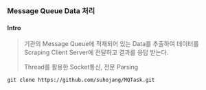 ### Message Queue Data 처리

#### Intro
> 기관의 Message Queue에 적재되어 있는 Data를 추출하여 데이터를 Scraping Client Server에 전달하고 결과를 응답 받는다.
> 
> Thread를 활용한 Socket통신, 전문 Parsing
 
```
git clone https://github.com/suhojang/MQTask.git
```
